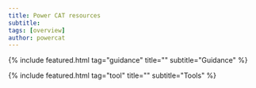 ```yaml
---
title: Power CAT resources
subtitle: 
tags: [overview]
author: powercat
---
```

{% include featured.html tag="guidance" title="" subtitle="Guidance" %}

{% include featured.html tag="tool" title="" subtitle="Tools" %}

